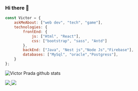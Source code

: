 ### Hi there 👋

```javascript
const Victor = {
    askMeAbout: ["web dev", "tech", "game"],
    technologies: {
        frontEnd: {
            js: ["Html", "React"],
            css: ["bootstrap", "sass", "Antd"]
        },
        backEnd: ["Java", "Nest js","Node Js","Firebase"],
        databases: ["MySql", "oracle","Postgress"],
    }
};
```

![Victor Prada github stats](https://github-readme-stats.vercel.app/api?username=vprada25&hide=contribs,prs&count_private=true&show_icons=true)

<a href="https://github.com/vprada25">
  <img src="https://img.shields.io/github/followers/vprada25">
</a>
<a href="https://github.com/vprada25">
   <img src="https://komarev.com/ghpvc/?username=vprada25">
</a>

<!--
**vprada25/vprada25** is a ✨ _special_ ✨ repository because its `README.md` (this file) appears on your GitHub profile.

Here are some ideas to get you started:

- 🔭 I’m currently working on ...
- 🌱 I’m currently learning ...
- 👯 I’m looking to collaborate on ...
- 🤔 I’m looking for help with ...
- 💬 Ask me about ...
- 📫 How to reach me: ...
- 😄 Pronouns: ...
- ⚡ Fun fact: ...





-->
